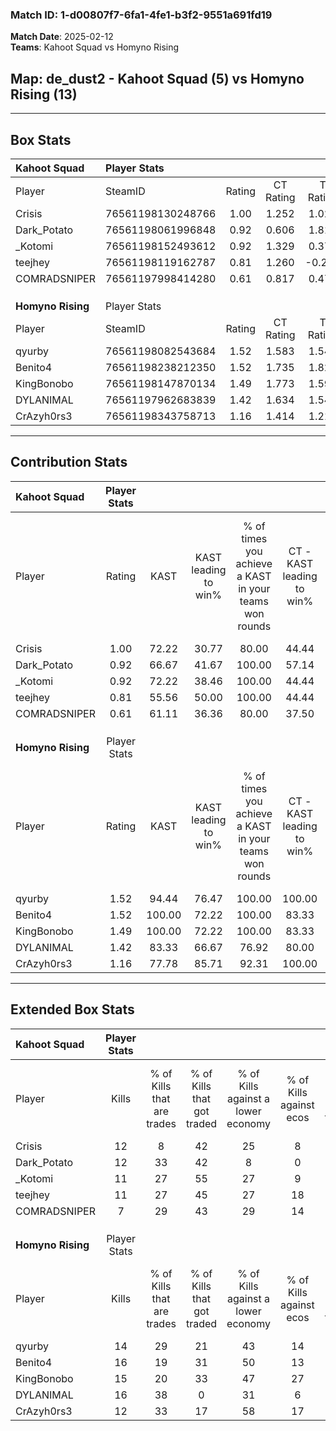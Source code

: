 ### Match ID: 1-d00807f7-6fa1-4fe1-b3f2-9551a691fd19  
**Match Date**: 2025-02-12  
**Teams**: Kahoot Squad vs Homyno Rising  

## **Map**: de_dust2 - Kahoot Squad (5) vs Homyno Rising (13)  
---  

## Box Stats  

| **Kahoot Squad**  | Player Stats      |        |           |          |        |       |       |         |        |      |     |
| :- | :- | :-: | :-: | :-: | :-: | :-: | :-: | :-: | :-: | :-: | :-: |
| Player            | SteamID           | Rating | CT Rating | T Rating |  KAST  |  ADR  | Kills | Assists | Deaths | K/D  | HS% |
| Crisis            | 76561198130248766 |  1.00  |   1.252   |  1.029   | 72.22  | 87.6  |  12   |    5    |   16   | 0.75 | 75  |
| Dark_Potato       | 76561198061996848 |  0.92  |   0.606   |  1.815   | 66.67  | 63.7  |  12   |    1    |   14   | 0.86 | 75  |
| _Kotomi           | 76561198152493612 |  0.92  |   1.329   |  0.377   | 72.22  | 63.6  |  11   |    3    |   14   | 0.79 | 45  |
| teejhey           | 76561198119162787 |  0.81  |   1.260   |  -0.253  | 55.56  | 67.8  |  11   |    3    |   14   | 0.79 | 63  |
| COMRADSNIPER      | 76561197998414280 |  0.61  |   0.817   |  0.476   | 61.11  | 67.8  |   7   |    5    |   16   | 0.44 | 42  |
|                   |                   |        |           |          |        |       |       |         |        |      |     |
|                   |                   |        |           |          |        |       |       |         |        |      |     |
|                   |                   |        |           |          |        |       |       |         |        |      |     |
| **Homyno Rising** | Player Stats      |        |           |          |        |       |       |         |        |      |     |
| Player            | SteamID           | Rating | CT Rating | T Rating |  KAST  |  ADR  | Kills | Assists | Deaths | K/D  | HS% |
| qyurby            | 76561198082543684 |  1.52  |   1.583   |  1.547   | 94.44  | 76.9  |  14   |   11    |   7    | 2.00 | 50  |
| Benito4           | 76561198238212350 |  1.52  |   1.735   |  1.821   | 100.00 | 107.8 |  16   |   10    |   15   | 1.07 | 43  |
| KingBonobo        | 76561198147870134 |  1.49  |   1.773   |  1.593   | 100.00 | 87.1  |  15   |    4    |   11   | 1.36 | 40  |
| DYLANIMAL         | 76561197962683839 |  1.42  |   1.634   |  1.541   | 83.33  | 84.7  |  16   |    2    |   10   | 1.60 | 50  |
| CrAzyh0rs3        | 76561198343758713 |  1.16  |   1.414   |  1.216   | 77.78  | 74.9  |  12   |    7    |   11   | 1.09 | 58  |
---  

## Contribution Stats  

| **Kahoot Squad**  | Player Stats |        |                      |                                                        |                           |                                                             |                          |                                                            |
| :- | :-: | :-: | :-: | :-: | :-: | :-: | :-: | :-: |
| Player            |    Rating    |  KAST  | KAST leading to win% | % of times you achieve a KAST in your teams won rounds | CT - KAST leading to win% | CT - % of times you achieve a KAST in your teams won rounds | T - KAST leading to win% | T - % of times you achieve a KAST in your teams won rounds |
| Crisis            |     1.00     | 72.22  |        30.77         |                         80.00                          |           44.44           |                           100.00                            |           0.00           |                            0.00                            |
| Dark_Potato       |     0.92     | 66.67  |        41.67         |                         100.00                         |           57.14           |                           100.00                            |          20.00           |                           100.00                           |
| _Kotomi           |     0.92     | 72.22  |        38.46         |                         100.00                         |           44.44           |                           100.00                            |          25.00           |                           100.00                           |
| teejhey           |     0.81     | 55.56  |        50.00         |                         100.00                         |           44.44           |                           100.00                            |          100.00          |                           100.00                           |
| COMRADSNIPER      |     0.61     | 61.11  |        36.36         |                         80.00                          |           37.50           |                            75.00                            |          33.33           |                           100.00                           |
|                   |              |        |                      |                                                        |                           |                                                             |                          |                                                            |
|                   |              |        |                      |                                                        |                           |                                                             |                          |                                                            |
|                   |              |        |                      |                                                        |                           |                                                             |                          |                                                            |
| **Homyno Rising** | Player Stats |        |                      |                                                        |                           |                                                             |                          |                                                            |
| Player            |    Rating    |  KAST  | KAST leading to win% | % of times you achieve a KAST in your teams won rounds | CT - KAST leading to win% | CT - % of times you achieve a KAST in your teams won rounds | T - KAST leading to win% | T - % of times you achieve a KAST in your teams won rounds |
| qyurby            |     1.52     | 94.44  |        76.47         |                         100.00                         |          100.00           |                           100.00                            |          66.67           |                           100.00                           |
| Benito4           |     1.52     | 100.00 |        72.22         |                         100.00                         |           83.33           |                           100.00                            |          66.67           |                           100.00                           |
| KingBonobo        |     1.49     | 100.00 |        72.22         |                         100.00                         |           83.33           |                           100.00                            |          66.67           |                           100.00                           |
| DYLANIMAL         |     1.42     | 83.33  |        66.67         |                         76.92                          |           80.00           |                            80.00                            |          60.00           |                           75.00                            |
| CrAzyh0rs3        |     1.16     | 77.78  |        85.71         |                         92.31                          |          100.00           |                           100.00                            |          77.78           |                           87.50                            |
---  

## Extended Box Stats  

| **Kahoot Squad**  | Player Stats |                            |                            |                                    |                         |                              |                                 |        |                             |                                     |                          |                               |                            |
| :- | :-: | :-: | :-: | :-: | :-: | :-: | :-: | :-: | :-: | :-: | :-: | :-: | :-: |
| Player            |    Kills     | % of Kills that are trades | % of Kills that got traded | % of Kills against a lower economy | % of Kills against ecos | % of Kills that are flawless | % of Kills that are close duels | Deaths | % of Deaths that get traded | % of Deaths against a lower economy | % of Deaths against ecos | % of Deaths that are flawless | % of Deaths that are close |
| Crisis            |      12      |             8              |             42             |                 25                 |            8            |              75              |                0                |   16   |             38              |                 13                  |            0             |              63               |             0              |
| Dark_Potato       |      12      |             33             |             42             |                 8                  |            0            |              67              |                0                |   14   |             21              |                  7                  |            0             |              71               |             0              |
| _Kotomi           |      11      |             27             |             55             |                 27                 |            9            |              73              |               18                |   14   |             21              |                 14                  |            0             |              86               |             7              |
| teejhey           |      11      |             27             |             45             |                 27                 |           18            |              55              |                0                |   14   |              0              |                 21                  |            7             |              93               |             7              |
| COMRADSNIPER      |      7       |             29             |             43             |                 29                 |           14            |              71              |                0                |   16   |             19              |                 13                  |            0             |              56               |             6              |
|                   |              |                            |                            |                                    |                         |                              |                                 |        |                             |                                     |                          |                               |                            |
|                   |              |                            |                            |                                    |                         |                              |                                 |        |                             |                                     |                          |                               |                            |
|                   |              |                            |                            |                                    |                         |                              |                                 |        |                             |                                     |                          |                               |                            |
| **Homyno Rising** | Player Stats |                            |                            |                                    |                         |                              |                                 |        |                             |                                     |                          |                               |                            |
| Player            |    Kills     | % of Kills that are trades | % of Kills that got traded | % of Kills against a lower economy | % of Kills against ecos | % of Kills that are flawless | % of Kills that are close duels | Deaths | % of Deaths that get traded | % of Deaths against a lower economy | % of Deaths against ecos | % of Deaths that are flawless | % of Deaths that are close |
| qyurby            |      14      |             29             |             21             |                 43                 |           14            |              64              |                7                |   7    |             14              |                 29                  |            14            |              71               |             0              |
| Benito4           |      16      |             19             |             31             |                 50                 |           13            |              69              |                6                |   15   |             60              |                 47                  |            20            |              53               |             7              |
| KingBonobo        |      15      |             20             |             33             |                 47                 |           27            |              67              |                7                |   11   |             36              |                 45                  |            18            |              73               |             9              |
| DYLANIMAL         |      16      |             38             |             0              |                 31                 |            6            |              94              |                0                |   10   |             60              |                 40                  |            10            |              100              |             0              |
| CrAzyh0rs3        |      12      |             33             |             17             |                 58                 |           17            |              58              |                0                |   11   |             36              |                 36                  |            18            |              64               |             0              |

